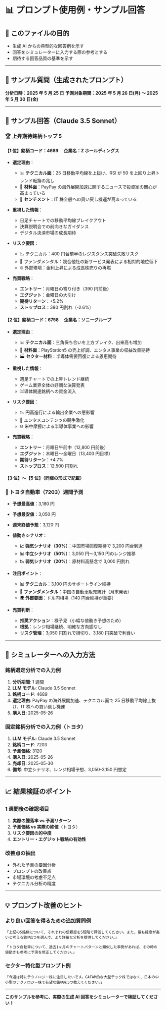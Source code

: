 # 📊 プロンプト使用例・サンプル回答

## 🎯 このファイルの目的

- 生成 AI からの典型的な回答例を示す
- 回答をシミュレーターに入力する際の参考とする
- 期待する回答品質の基準を示す

---

## 📝 サンプル質問（生成されたプロンプト）

**分析日時：2025 年 5 月 25 日**
**予測対象期間：2025 年 5 月 26 日(月) 〜 2025 年 5 月 30 日(金)**

---

## 🤖 サンプル回答（Claude 3.5 Sonnet）

### 🏆 上昇期待銘柄トップ 5

#### 【1 位】銘柄コード：4689 　企業名：Z ホールディングス

- **選定理由**：

  - 📊 **テクニカル面**：25 日移動平均線を上抜け、RSI が 50 を上回り上昇トレンド転換の兆し
  - 📰 **材料面**：PayPay の海外展開加速に関するニュースで投資家の関心が高まっている
  - 💭 **センチメント**：IT 株全般への買い戻し機運が高まっている

- **重視した情報**：

  - 日足チャートでの移動平均線ブレイクアウト
  - 決算説明会での前向きなガイダンス
  - デジタル決済市場の成長期待

- **リスク要因**：

  - 📉 テクニカル：400 円台前半のレジスタンス突破失敗リスク
  - 📰 ファンダメンタル：競合他社の新サービス発表による相対的地位低下
  - 🌐 外部環境：金利上昇による成長株売りの再燃

- **売買戦略**：
  - **エントリー**：月曜日の寄り付き（390 円前後）
  - **エグジット**：金曜日の大引け
  - **期待リターン**：+5.2%
  - **ストップロス**：380 円割れ（-2.6%）

#### 【2 位】銘柄コード：6758 　企業名：ソニーグループ

- **選定理由**：

  - 📊 **テクニカル面**：三角保ち合いを上方ブレイク、出来高も増加
  - 📰 **材料面**：PlayStation5 の売上好調、エンタメ事業の収益改善期待
  - 🏭 **セクター材料**：半導体需要回復による恩恵期待

- **重視した情報**：

  - 週足チャートでの上昇トレンド継続
  - ゲーム業界全体の好調な決算発表
  - 半導体関連銘柄への資金流入

- **リスク要因**：

  - 📉 円高進行による輸出企業への悪影響
  - 📰 エンタメコンテンツの競争激化
  - 🌐 米中摩擦による半導体事業への影響

- **売買戦略**：
  - **エントリー**：月曜日午前中（12,800 円前後）
  - **エグジット**：木曜日〜金曜日（13,400 円目標）
  - **期待リターン**：+4.7%
  - **ストップロス**：12,500 円割れ

#### 【3 位】〜【5 位】（同様の形式で記載）

### 🚗 トヨタ自動車（7203）週間予測

- **予想最高値**：3,180 円
- **予想最安値**：3,050 円
- **週末終値予想**：3,120 円

- **値動きシナリオ**：

  - **📈 強気シナリオ（30%）**：中国市場回復期待で 3,200 円台到達
  - **📊 中立シナリオ（50%）**：3,050 円〜3,150 円のレンジ推移
  - **📉 弱気シナリオ（20%）**：原材料高懸念で 3,000 円割れ

- **注目ポイント**：

  - **📊 テクニカル**：3,100 円のサポートライン維持
  - **📰 ファンダメンタル**：中国の自動車販売統計（月末発表）
  - **🌍 外部要因**：ドル円相場（140 円台維持が重要）

- **売買判断**：
  - **推奨アクション**：様子見（小幅な値動き予想のため）
  - **根拠**：レンジ相場継続、明確な方向感なし
  - **リスク管理**：3,050 円割れで損切り、3,180 円突破で利食い

---

## 🔄 シミュレーターへの入力方法

### 銘柄選定分析での入力例

1. **分析期間**: 1 週間
2. **LLM モデル**: Claude 3.5 Sonnet
3. **銘柄コード**: 4689
4. **選定理由**: PayPay の海外展開加速、テクニカル面で 25 日移動平均線上抜け、IT 株への買い戻し機運
5. **購入日**: 2025-05-26

### 固定銘柄分析での入力例（トヨタ）

1. **LLM モデル**: Claude 3.5 Sonnet
2. **銘柄コード**: 7203
3. **予測価格**: 3120
4. **購入日**: 2025-05-26
5. **売却日**: 2025-05-30
6. **備考**: 中立シナリオ、レンジ相場予想、3,050-3,150 円想定

---

## 📈 結果検証のポイント

### 1 週間後の確認項目

1. **実際の騰落率 vs 予測リターン**
2. **予測価格 vs 実際の終値**（トヨタ）
3. **リスク要因の的中度**
4. **エントリー・エグジット戦略の有効性**

### 改善点の抽出

- 外れた予測の要因分析
- プロンプトの改善点
- 市場環境の考慮不足点
- テクニカル分析の精度

---

## 💡 プロンプト改善のヒント

### より良い回答を得るための追加質問例

```
「上記の5銘柄について、それぞれの信頼度を5段階で評価してください。また、最も確度が高いと考える銘柄1つを選んで、より詳細な分析を提供してください。」
```

```
「トヨタ自動車について、過去1ヶ月のチャートパターンと類似した事例があれば、その時の値動きも参考に予測を修正してください。」
```

### セクター特化型プロンプト例

```
「今週は特にテクノロジー株に注目したいです。GAFAM的な大型テック株ではなく、日本の中小型のテクノロジー株で有望な銘柄を5つ教えてください。」
```

---

**このサンプルを参考に、実際の生成 AI 回答をシミュレーターで検証してください！**
